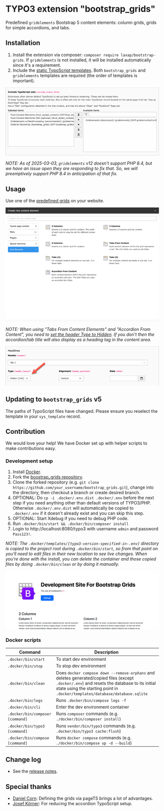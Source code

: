 # TYPO3 extension "bootstrap_grids"

Predefined `gridelements` Bootstrap 5 content elements: column grids, grids for simple accordions, and tabs.

## Installation

1. Install the extension via composer: `composer require laxap/bootstrap-grids`. If `gridelements` is not installed, it will be installed automatically since it's a requirement.
2. Include the [static TypoScript templates](Documentation/Images/IncludeStatic.png). Both `bootstrap_grids` and `gridelements` templates are required (the order of templates is important).

![static TypoScript templates](Documentation/Images/IncludeStatic.png)

_NOTE: As of 2025-03-03, `gridelements` v12 doesn't support PHP 8.4, but we have an issue open they are responding to fix that. So, we will preemptively support PHP 8.4 in anticipation of that fix._

## Usage

Use one of the [predefined grids](Documentation/Images/Screenshot.png) on your website.

![predefined grids](Documentation/Images/Screenshot.png)

_NOTE: When using "Tabs From Content Elements" and "Accordion From Content", you need to [set the header Type to Hidden](Documentation/Images/HeaderTypeHidden.png). If you don't then the accordion/tab title will also display as a heading tag in the content area._

![set the header Type to Hidden](Documentation/Images/HeaderTypeHidden.png)

## Updating to `bootstrap_grids` v5

The paths of TypoScript files have changed. Please ensure you reselect the template in your `sys_template` record.

## Contribution

We would love your help! We have Docker set up with helper scripts to make contributions easy.

### Development setup

1. Install [Docker](https://www.docker.com/).
2. Fork the [boostrap_grids repository](https://github.com/laxap/bootstrap_grids.git).
3. Clone the forked repository (e.g. `git clone https://github.com/your_username/bootstrap_grids.git`), change into the directory, then checkout a branch or create desired branch.
4. OPTIONAL: Do `cp -i .docker/.env.dist .docker/.env` before the next step if you need anything other than default versions of TYPO3/PHP. Otherwise `.docker/.env.dist` will automatically be copied to `.docker/.env` if it doesn't already exist and you can skip this step.
5. OPTIONAL: Start Xdebug if you need to debug PHP code.
6. Run `.docker/bin/start && .docker/bin/composer install`
7. Login to http://localhost:8080/typo3 with username `admin` and password `Pass123!`.

_NOTE: The `.docker/templates/[typo3-version-specified-in-.env]` directory is copied to the project root during `.docker/bin/start`, so from that point on you'll need to edit files in their new location to see live changes. When you're done with the install, you can delete the container and those copied files by doing `.docker/bin/clean` or by doing it manually._

![Development Site For Bootstrap Grids](Documentation/Images/DevelopmentSiteForBootstrapGrids.png)

### Docker scripts

| Command                                  | Description                                                                                                                                                                                                                  |
|------------------------------------------|------------------------------------------------------------------------------------------------------------------------------------------------------------------------------------------------------------------------------|
| `.docker/bin/start`                      | To start dev environment                                                                                                                                                                                                     |
| `.docker/bin/stop`                       | To stop dev environment                                                                                                                                                                                                      |
| `.docker/bin/clean`                      | Does `docker compose down --remove-orphans` and deletes generated/copied files (except `.docker/.env`) and resets the database to its initial state using the starting point in `.docker/templates/database/database.sqlite` |
| `.docker/bin/logs`                       | Runs `.docker/bin/compose logs -f`                                                                                                                                                                                           |
| `.docker/bin/cli`                        | Enter the dev environment container                                                                                                                                                                                          |
| `.docker/bin/composer [command]`         | Runs `composer` commands (e.g. `./docker/bin/composer install`)                                                                                                                                                              |
| `.docker/bin/typo3 [command]`            | Runs `vendor/bin/typo3` commands (e.g. `.docker/bin/typo3 cache:flush`)                                                                                                                                                      |
| `.docker/bin/compose [command]`          | Runs `docker compose` commands (e.g. `./docker/bin/compose up -d --build`)                                                                                                                                                   |

## Change log

- See the [release notes](https://github.com/RozbehSharahi/bootstrap_grids/releases).

## Special thanks

- [Daniel Corn](https://www.cundd.net): Defining the grids via pageTS brings a lot of advantages.
- [Josef Körner](https://www.brandical.de): For reducing the accordion TypoScript setup.
